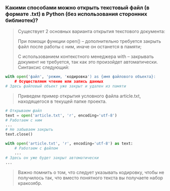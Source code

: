 ### Какими способами можно открыть текстовый файл (в формате .txt) в Python (без использования сторонних библиотек)?

> Существует 2 основных варианта открытия текстового документа:
> 
> При помощи функции open() – дополнительно требуется закрыть файл после работы с ним, иначе он останется в памяти;
> 
> С использованием контекстного менеджера with – закрывать документ не требуется, так как это произойдет автоматически. Синтаксис следующий:

```python
with open('файл', 'режим, 'кодировка') as {имя файлового объекта}:
    # Осуществляем чтение или запись данных
# Здесь файловый объект уже закрыт и удален из памяти
```

> Приведем пример открытия условного файла article.txt, находящегося в текущей папке проекта.

```python
# Открываем файл
text = open('article.txt', 'r', encoding='utf-8')
# Работаем с ним
...
# Не забываем закрыть
text.close()
```

```python
with open('article.txt', 'r', encoding='utf-8') as text:
    # Работаем с файлом
    ...
# Здесь он уже будет закрыт автоматически
...
```

> Важно помнить о том, что следует указывать кодировку, чтобы не получилось так, что вместо понятного текста вы получаете набор кракозябр.
